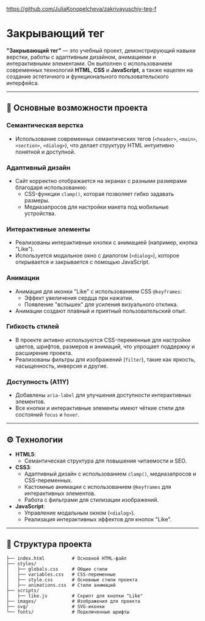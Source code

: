 https://github.com/JuliaKonopelcheva/zakrivayuschiy-teg-f
# Закрывающий тег

**"Закрывающий тег"** — это учебный проект, демонстрирующий навыки верстки, работы с адаптивным дизайном, анимациями и интерактивными элементами. Он выполнен с использованием современных технологий **HTML**, **CSS** и **JavaScript**, а также нацелен на создание эстетичного и функционального пользовательского интерфейса.

---

## 🔑 Основные возможности проекта

### Семантическая верстка
- Использование современных семантических тегов (`<header>`, `<main>`, `<section>`, `<dialog>`), что делает структуру HTML интуитивно понятной и доступной.

### Адаптивный дизайн
- Сайт корректно отображается на экранах с разными размерами благодаря использованию:
  - CSS-функции `clamp()`, которая позволяет гибко задавать размеры.
  - Медиазапросов для настройки макета под мобильные устройства.

### Интерактивные элементы
- Реализованы интерактивные кнопки с анимацией (например, кнопка "Like").
- Используется модальное окно с диалогом (`<dialog>`), которое открывается и закрывается с помощью JavaScript.

### Анимации
- Анимация для иконки "Like" с использованием CSS `@keyframes`:
  - Эффект увеличения сердца при нажатии.
  - Появление "вспышек" для усиления визуального отклика.
- Анимации создают плавный и приятный пользовательский опыт.

### Гибкость стилей
- В проекте активно используются CSS-переменные для настройки цветов, шрифтов, размеров и анимаций, что упрощает поддержку и расширение проекта.
- Реализованы фильтры для изображений (`filter`), такие как яркость, насыщенность, инверсия и другие.

### Доступность (A11Y)
- Добавлены `aria-label` для улучшения доступности интерактивных элементов.
- Все кнопки и интерактивные элементы имеют чёткие стили для состояний `focus` и `hover`.

---

## ⚙️ Технологии

- **HTML5**:
  - Семантическая структура для повышения читаемости и SEO.
- **CSS3**:
  - Адаптивный дизайн с использованием `clamp()`, медиазапросов и CSS-переменных.
  - Кастомные анимации с использованием `@keyframes` для интерактивных элементов.
  - Работа с фильтрами для стилизации изображений.
- **JavaScript**:
  - Управление модальным окном (`<dialog>`).
  - Реализация интерактивных эффектов для кнопок "Like".

---

## 📂 Структура проекта

```plaintext
├── index.html          # Основной HTML-файл
├── styles/
│   ├── globals.css     # Общие стили
│   ├── variables.css   # CSS-переменные
│   ├── style.css       # Основные стили проекта
│   ├── animations.css  # Стили анимаций
├── scripts/
│   ├── like.js         # Скрипт для кнопки "Like"
├── images/             # Изображения для проекта
├── svg/                # SVG-иконки
└── fonts/              # Подключенные шрифты
